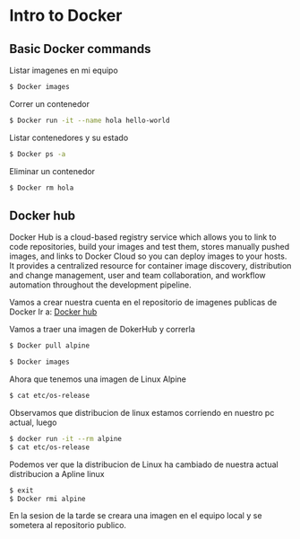 # Intro to Docker
## Basic Docker commands

Listar imagenes en mi equipo
```bash
$ Docker images
```
Correr un contenedor
```bash
$ Docker run -it --name hola hello-world
```

Listar contenedores y su estado 
```bash
$ Docker ps -a
```
Eliminar un contenedor
```bash
$ Docker rm hola
```

## Docker hub
Docker Hub is a cloud-based registry service which allows you to link to code repositories, build your images and test them, stores manually pushed images, and links to Docker Cloud so you can deploy images to your hosts. It provides a centralized resource for container image discovery, distribution and change management, user and team collaboration, and workflow automation throughout the development pipeline.

Vamos a crear nuestra cuenta en el repositorio de imagenes publicas de Docker
Ir a: [Docker hub](https://hub.docker.com/)

Vamos a traer una imagen de DokerHub y correrla

```bash
$ Docker pull alpine 

$ Docker images
```
Ahora que tenemos una imagen de Linux Alpine
```bash
$ cat etc/os-release 
```
Observamos que distribucion de linux estamos corriendo en nuestro pc actual, luego
```bash
$ docker run -it --rm alpine 
$ cat etc/os-release 
```
Podemos ver que la distribucion de Linux ha cambiado de nuestra actual distribucion a Apline linux

```bash
$ exit
$ Docker rmi alpine
```

En la sesion de la tarde se creara una imagen en el equipo local y se sometera al repositorio publico.
